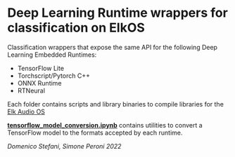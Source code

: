# Deep Learning Runtime wrappers for classification on ElkOS

Classification wrappers that expose the same API for the following Deep Learning Embedded Runtimes:
- TensorFlow Lite
- Torchscript/Pytorch C++
- ONNX Runtime
- RTNeural

Each folder contains scripts and library binaries to compile libraries for the [Elk Audio OS](https://github.com/elk-audio)

[**tensorflow_model_conversion.ipynb**](https://github.com/domenicostefani/deep-classf-runtime-wrappers/blob/master/tensorflow_model_conversion.ipynb) contains utilities to convert a TensorFlow model to the formats accepted by each runtime.

_Domenico Stefani, Simone Peroni 2022_
